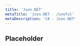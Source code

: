 ```yaml
---
title: 'Json.NET'
metaTitle: 'Json.NET - /useful'
metaDescription: 'C# - Json.NET'
---
```


## Placeholder
